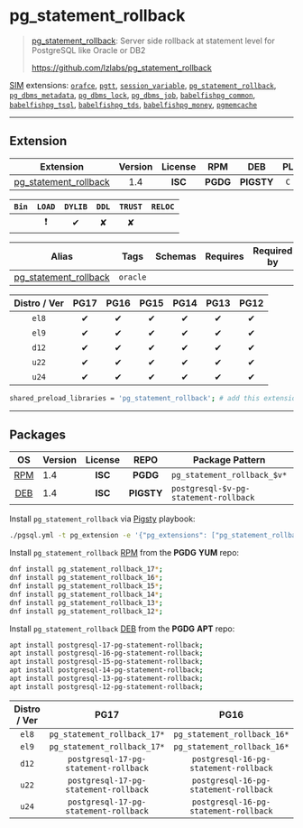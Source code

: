 # pg_statement_rollback


> [pg_statement_rollback](https://github.com/lzlabs/pg_statement_rollback): Server side rollback at statement level for PostgreSQL like Oracle or DB2
>
> https://github.com/lzlabs/pg_statement_rollback





[SIM](/sim) extensions: [`orafce`](/orafce), [`pgtt`](/pgtt), [`session_variable`](/session_variable), [`pg_statement_rollback`](/pg_statement_rollback), [`pg_dbms_metadata`](/pg_dbms_metadata), [`pg_dbms_lock`](/pg_dbms_lock), [`pg_dbms_job`](/pg_dbms_job), [`babelfishpg_common`](/babelfishpg_common), [`babelfishpg_tsql`](/babelfishpg_tsql), [`babelfishpg_tds`](/babelfishpg_tds), [`babelfishpg_money`](/babelfishpg_money), [`pgmemcache`](/pgmemcache)


-------
## Extension


| Extension | Version | License | RPM | DEB | PL |
|-----------|:-------:|:-------:|:---:|:---:|:--:|
| [pg_statement_rollback](https://github.com/lzlabs/pg_statement_rollback) | 1.4 | **<span class="tcblue">ISC</span>** | **<span class="tccyan">PGDG</span>** | **<span class="tcwarn">PIGSTY</span>** | `C` |



| `Bin` | `LOAD` | `DYLIB` | `DDL` | `TRUST` | `RELOC` |
|:-----:|:------:|:-------:|:-----:|:-------:|:-------:|
|  | <span class="tcred">❗</span> | <span class="tcblue">✔</span> | <span class="tcwarn">✘</span> | <span class="tcwarn">✘</span> |  |



| Alias | Tags | Schemas | Requires | Required by |
|-------|------|---------|----------|-------------|
| [pg_statement_rollback](/pg_statement_rollback) | `oracle` |  |  |  |



| Distro / Ver | PG17 | PG16 | PG15 | PG14 | PG13 | PG12 |
|:------------:|:----:|:----:|:----:|:----:|:----:|:----:|
| `el8` | <span class="tcblue">✔</span> | <span class="tcblue">✔</span> | <span class="tcblue">✔</span> | <span class="tcblue">✔</span> | <span class="tcblue">✔</span> | <span class="tcblue">✔</span> |
| `el9` | <span class="tcblue">✔</span> | <span class="tcblue">✔</span> | <span class="tcblue">✔</span> | <span class="tcblue">✔</span> | <span class="tcblue">✔</span> | <span class="tcblue">✔</span> |
| `d12` | <span class="tcblue">✔</span> | <span class="tcblue">✔</span> | <span class="tcblue">✔</span> | <span class="tcblue">✔</span> | <span class="tcblue">✔</span> | <span class="tcblue">✔</span> |
| `u22` | <span class="tcblue">✔</span> | <span class="tcblue">✔</span> | <span class="tcblue">✔</span> | <span class="tcblue">✔</span> | <span class="tcblue">✔</span> | <span class="tcblue">✔</span> |
| `u24` | <span class="tcblue">✔</span> | <span class="tcblue">✔</span> | <span class="tcblue">✔</span> | <span class="tcblue">✔</span> | <span class="tcblue">✔</span> | <span class="tcblue">✔</span> |



```bash
shared_preload_libraries = 'pg_statement_rollback'; # add this extension to postgresql.conf
```



-----------


## Packages


| OS | Version | License | REPO | Package Pattern | 17 | 16 | 15 | 14 | 13 | 12 | Dependency |
|:--:|---------|:-------:|:----:|-----------------|:--:|:--:|:--:|:--:|:--:|:--:|------------|
| [RPM](/rpm) | 1.4 | **<span class="tcblue">ISC</span>** | **<span class="tccyan">PGDG</span>** | `pg_statement_rollback_$v*` | **<span class="tccyan">✔</span>** | **<span class="tccyan">✔</span>** | **<span class="tccyan">✔</span>** | **<span class="tccyan">✔</span>** | **<span class="tccyan">✔</span>** | **<span class="tccyan">✔</span>** |  |
| [DEB](/deb) | 1.4 | **<span class="tcblue">ISC</span>** | **<span class="tcwarn">PIGSTY</span>** | `postgresql-$v-pg-statement-rollback` | **<span class="tccyan">✔</span>** | **<span class="tccyan">✔</span>** | **<span class="tccyan">✔</span>** | **<span class="tccyan">✔</span>** | **<span class="tccyan">✔</span>** | **<span class="tccyan">✔</span>** |  |



Install `pg_statement_rollback` via [Pigsty](https://pigsty.io/docs/pgext/usage/install/) playbook:

```bash
./pgsql.yml -t pg_extension -e '{"pg_extensions": ["pg_statement_rollback"]}'
```


Install `pg_statement_rollback` [RPM](/rpm) from the **<span class="tccyan">PGDG</span>** **YUM** repo:

```bash
dnf install pg_statement_rollback_17*;
dnf install pg_statement_rollback_16*;
dnf install pg_statement_rollback_15*;
dnf install pg_statement_rollback_14*;
dnf install pg_statement_rollback_13*;
dnf install pg_statement_rollback_12*;
```


Install `pg_statement_rollback` [DEB](/deb) from the **<span class="tccyan">PGDG</span>** **APT** repo:

```bash
apt install postgresql-17-pg-statement-rollback;
apt install postgresql-16-pg-statement-rollback;
apt install postgresql-15-pg-statement-rollback;
apt install postgresql-14-pg-statement-rollback;
apt install postgresql-13-pg-statement-rollback;
apt install postgresql-12-pg-statement-rollback;
```




| Distro / Ver | PG17 | PG16 | PG15 | PG14 | PG13 | PG12 |
|:------------:|:----:|:----:|:----:|:----:|:----:|:----:|
| `el8` | `pg_statement_rollback_17*` | `pg_statement_rollback_16*` | `pg_statement_rollback_15*` | `pg_statement_rollback_14*` | `pg_statement_rollback_13*` | `pg_statement_rollback_12*` |
| `el9` | `pg_statement_rollback_17*` | `pg_statement_rollback_16*` | `pg_statement_rollback_15*` | `pg_statement_rollback_14*` | `pg_statement_rollback_13*` | `pg_statement_rollback_12*` |
| `d12` | `postgresql-17-pg-statement-rollback` | `postgresql-16-pg-statement-rollback` | `postgresql-15-pg-statement-rollback` | `postgresql-14-pg-statement-rollback` | `postgresql-13-pg-statement-rollback` | `postgresql-12-pg-statement-rollback` |
| `u22` | `postgresql-17-pg-statement-rollback` | `postgresql-16-pg-statement-rollback` | `postgresql-15-pg-statement-rollback` | `postgresql-14-pg-statement-rollback` | `postgresql-13-pg-statement-rollback` | `postgresql-12-pg-statement-rollback` |
| `u24` | `postgresql-17-pg-statement-rollback` | `postgresql-16-pg-statement-rollback` | `postgresql-15-pg-statement-rollback` | `postgresql-14-pg-statement-rollback` | `postgresql-13-pg-statement-rollback` | `postgresql-12-pg-statement-rollback` |





